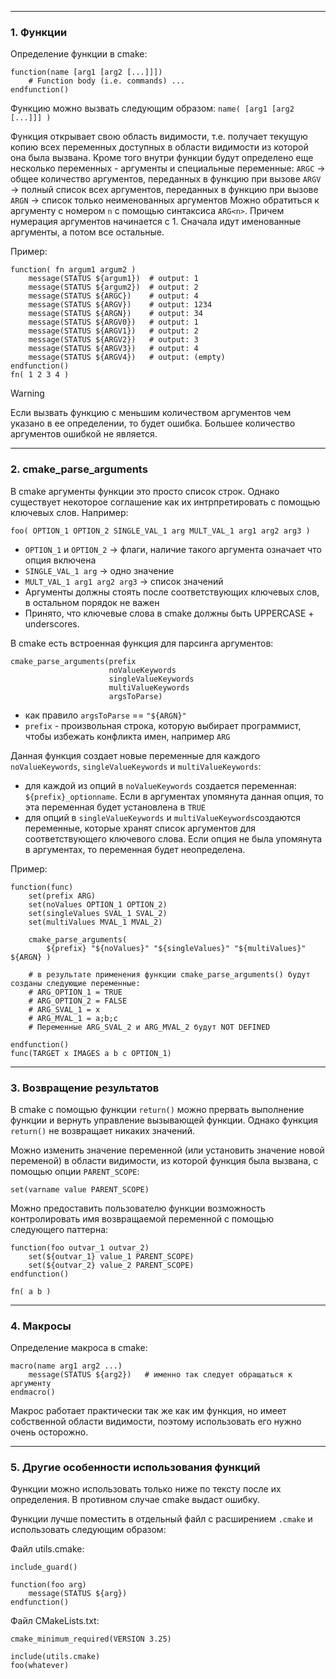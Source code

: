 ___
### 1. Функции

Определение функции в cmake:
```
function(name [arg1 [arg2 [...]]])
	# Function body (i.e. commands) ...
endfunction()
```
Функцию можно вызвать следующим образом: `name( [arg1 [arg2 [...]]] )`

Функция открывает свою область видимости, т.е. получает текущую копию всех переменных доступных в области видимости из которой она была вызвана. Кроме того внутри функции будут определено еще несколько переменных - аргументы и специальные переменные:
`ARGC` -> общее количество аргументов, переданных в функцию при вызове
`ARGV` -> полный список всех аргументов, переданных в функцию при вызове
`ARGN` -> список только неименованных аргументов
Можно обратиться к аргументу с номером `n` с помощью синтаксиса `ARG<n>`. Причем нумерация аргументов начинается с 1. Сначала идут именованные аргументы, а потом все остальные.

Пример:
```
function( fn argum1 argum2 )
	message(STATUS ${argum1})  # output: 1
	message(STATUS ${argum2})  # output: 2
	message(STATUS ${ARGC})    # output: 4
	message(STATUS ${ARGV})    # output: 1234
	message(STATUS ${ARGN})    # output: 34
	message(STATUS ${ARGV0})   # output: 1
	message(STATUS ${ARGV1})   # output: 2
	message(STATUS ${ARGV2})   # output: 3
	message(STATUS ${ARGV3})   # output: 4 
	message(STATUS ${ARGV4})   # output: (empty)
endfunction()
fn( 1 2 3 4 )
```

>[!warning]
>Если вызвать функцию с меньшим количеством аргументов чем указано в ее определении, то будет ошибка. Большее количество аргументов ошибкой не является.

___
### 2. cmake_parse_arguments

В cmake аргументы функции это просто список строк. Однако существует некоторое соглашение как их интрпретировать с помощью ключевых слов. Например:
```
foo( OPTION_1 OPTION_2 SINGLE_VAL_1 arg MULT_VAL_1 arg1 arg2 arg3 )
```
- `OPTION_1` и `OPTION_2` -> флаги, наличие такого аргумента означает что опция включена
- `SINGLE_VAL_1 arg` -> одно значение
- `MULT_VAL_1 arg1 arg2 arg3` -> список значений
- Аргументы должны стоять после соответствующих ключевых слов, в остальном порядок не важен
- Принято, что ключевые слова в cmake должны быть UPPERCASE + underscores.

В cmake есть встроенная функция для парсинга аргументов:
```
cmake_parse_arguments(prefix
					  noValueKeywords
					  singleValueKeywords
					  multiValueKeywords
					  argsToParse)
```
- как правило `argsToParse` == `"${ARGN}"`
- `prefix` - произвольная строка, которую выбирает программист, чтобы избежать конфликта имен, например `ARG`

Данная функция создает новые переменные для каждого `noValueKeywords`, `singleValueKeywords` и `multiValueKeywords`:
- для каждой из опций в `noValueKeywords` создается переменная: `${prefix}_optionname`. Если в аргументах упомянута данная опция, то эта переменная будет установлена в `TRUE`
- для опций в `singleValueKeywords` и `multiValueKeywords`создаются переменные, которые хранят список аргументов для соответствующего ключевого слова. Если опция не была упомянута в аргументах, то переменная будет неопределена.

Пример:
```
function(func)
	set(prefix ARG)
	set(noValues OPTION_1 OPTION_2)
	set(singleValues SVAL_1 SVAL_2)
	set(multiValues MVAL_1 MVAL_2)

	cmake_parse_arguments(
		${prefix} "${noValues}" "${singleValues}" "${multiValues}" ${ARGN} )

	# в результате применения функции cmake_parse_arguments() будут созданы следующие переменные:
	# ARG_OPTION_1 = TRUE
	# ARG_OPTION_2 = FALSE
	# ARG_SVAL_1 = x
	# ARG_MVAL_1 = a;b;c
	# Переменные ARG_SVAL_2 и ARG_MVAL_2 будут NOT DEFINED
	
endfunction()	
func(TARGET x IMAGES a b c OPTION_1)
```
___
### 3. Возвращение результатов

В cmake с помощью функции `return()` можно прервать выполнение функции и вернуть управление вызывающей функции. Однако функция `return()` не возвращает никаких значений.

Можно изменить значение переменной (или установить значение новой переменой) в области видимости, из которой функция была вызвана, с помощью опции `PARENT_SCOPE`:
```
set(varname value PARENT_SCOPE)
```

Можно предоставить пользователю функции возможность контролировать имя возвращаемой переменной с помощью следующего паттерна:
```
function(foo outvar_1 outvar_2)
	set(${outvar_1} value_1 PARENT_SCOPE)
	set(${outvar_2} value_2 PARENT_SCOPE)
endfunction()

fn( a b )
```

___
### 4. Макросы

Определение макроса в cmake:
```
macro(name arg1 arg2 ...)
	message(STATUS ${arg2})   # именно так следует обращаться к аргументу
endmacro()
```

Макрос работает практически так же как им функция, но имеет собственной области видимости, поэтому использовать его нужно очень осторожно.

___
### 5. Другие особенности использования функций

Функции можно использовать только ниже по тексту после их определения. В противном случае cmake выдаст ошибку.

Функции лучше поместить в отдельный файл с расширением `.cmake` и использовать следующим образом:

Файл utils.cmake:
```
include_guard()

function(foo arg)
	message(STATUS ${arg})
endfunction()
```

Файл CMakeLists.txt:
```
cmake_minimum_required(VERSION 3.25)

include(utils.cmake)
foo(whatever)
```


